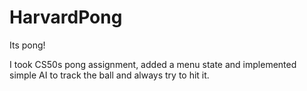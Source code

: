 # HarvardPong
 Its pong!
 
 I took CS50s pong assignment, added a menu state and implemented simple AI to track the ball and always try to hit it.
